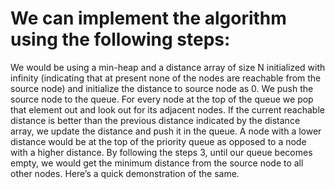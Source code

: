 # We can implement the algorithm using the following steps:
We would be using a min-heap and a distance array of size N initialized with infinity (indicating that at present none of the nodes are reachable from the source node) and initialize the distance to source node as 0.
We push the source node to the queue.
For every node at the top of the queue we pop that element out and look out for its adjacent nodes. If the current reachable distance is better than the previous distance indicated by the distance array, we update the distance and push it in the queue.
A node with a lower distance would be at the top of the priority queue as opposed to a node with a higher distance. By following the steps 3, until our queue becomes empty, we would get the minimum distance from the source node to all other nodes. Here’s a quick demonstration of the same.
